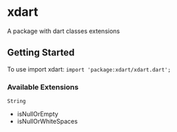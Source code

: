 # xdart

A package with dart classes extensions

## Getting Started


To use import xdart:
```import 'package:xdart/xdart.dart';```

### Available Extensions

```String```

- isNullOrEmpty
- isNullOrWhiteSpaces
